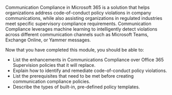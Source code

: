 Communication Compliance in Microsoft 365 is a solution that helps organizations address code-of-conduct policy violations in company communications, while also assisting organizations in regulated industries meet specific supervisory compliance requirements. Communication Compliance leverages machine learning to intelligently detect violations across different communication channels such as Microsoft Teams, Exchange Online, or Yammer messages.

Now that you have completed this module, you should be able to:
-	List the enhancements in Communications Compliance over Office 365 Supervision policies that it will replace.
-	Explain how to identify and remediate code-of-conduct policy violations.
-	List the prerequisites that need to be met before creating communication compliance policies.
-	Describe the types of built-in, pre-defined policy templates.
